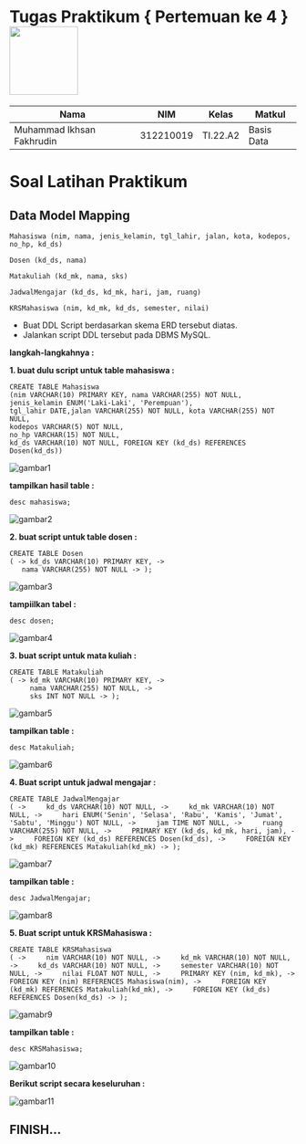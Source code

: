 # Tugas Praktikum { Pertemuan ke 4 } <img src=https://1000logos.net/wp-content/uploads/2020/08/MySQL-Logo.jpg width="120px" >


|**Nama**|**NIM**|**Kelas**|**Matkul**|
|----|---|-----|------|
|Muhammad Ikhsan Fakhrudin|312210019|TI.22.A2|Basis Data|

# Soal Latihan Praktikum

## Data Model Mapping

```
Mahasiswa (nim, nama, jenis_kelamin, tgl_lahir, jalan, kota, kodepos, no_hp, kd_ds)

Dosen (kd_ds, nama)

Matakuliah (kd_mk, nama, sks)

JadwalMengajar (kd_ds, kd_mk, hari, jam, ruang)

KRSMahasiswa (nim, kd_mk, kd_ds, semester, nilai)
```
- Buat DDL Script berdasarkan skema ERD tersebut diatas. 
- Jalankan script DDL tersebut pada DBMS MySQL.

**langkah-langkahnya :**

**1. buat dulu script untuk table mahasiswa :**

```
CREATE TABLE Mahasiswa 
(nim VARCHAR(10) PRIMARY KEY, nama VARCHAR(255) NOT NULL, jenis_kelamin ENUM('Laki-Laki', 'Perempuan'), 
tgl_lahir DATE,jalan VARCHAR(255) NOT NULL, kota VARCHAR(255) NOT NULL, 
kodepos VARCHAR(5) NOT NULL, 
no_hp VARCHAR(15) NOT NULL, 
kd_ds VARCHAR(10) NOT NULL, FOREIGN KEY (kd_ds) REFERENCES Dosen(kd_ds))
```

![gambar1](screenshot/ss1.png)


**tampilkan hasil table :**

`desc mahasiswa;`

![gambar2](screenshot/ss2.png)

**2. buat script untuk table dosen :**
```
CREATE TABLE Dosen 
( -> kd_ds VARCHAR(10) PRIMARY KEY, ->  
   nama VARCHAR(255) NOT NULL -> );
```

![gambar3](screenshot/ss3.png)

**tampiilkan tabel :**

`desc dosen;`

![gambar4](screenshot/ss4.png)

**3. buat script untuk mata kuliah :**
```
CREATE TABLE Matakuliah 
( -> kd_mk VARCHAR(10) PRIMARY KEY, ->
     nama VARCHAR(255) NOT NULL, -> 
     sks INT NOT NULL -> );
```

![gambar5](screenshot/ss5.png)

**tampilkan table :**

`desc Matakuliah;`

![gambar6](screenshot/ss6.png)

**4. Buat script untuk jadwal mengajar :**
```
CREATE TABLE JadwalMengajar 
( ->     kd_ds VARCHAR(10) NOT NULL, ->     kd_mk VARCHAR(10) NOT NULL, ->     hari ENUM('Senin', 'Selasa', 'Rabu', 'Kamis', 'Jumat', 'Sabtu', 'Minggu') NOT NULL, ->     jam TIME NOT NULL, ->     ruang VARCHAR(255) NOT NULL, ->     PRIMARY KEY (kd_ds, kd_mk, hari, jam), ->     FOREIGN KEY (kd_ds) REFERENCES Dosen(kd_ds), ->     FOREIGN KEY (kd_mk) REFERENCES Matakuliah(kd_mk) -> ); 
```

![gambar7](screenshot/ss7.png)

**tampilkan table :**

`desc JadwalMengajar;`

![gambar8](screenshot/ss8.png)

**5. Buat script untuk KRSMahasiswa :**
```
CREATE TABLE KRSMahasiswa 
( ->     nim VARCHAR(10) NOT NULL, ->     kd_mk VARCHAR(10) NOT NULL, ->     kd_ds VARCHAR(10) NOT NULL, ->     semester VARCHAR(10) NOT NULL, ->     nilai FLOAT NOT NULL, ->     PRIMARY KEY (nim, kd_mk), ->     FOREIGN KEY (nim) REFERENCES Mahasiswa(nim), ->     FOREIGN KEY (kd_mk) REFERENCES Matakuliah(kd_mk), ->     FOREIGN KEY (kd_ds) REFERENCES Dosen(kd_ds) -> );
```

![gamabr9](screenshot/ss9.png)

**tampilkan table :**

`desc KRSMahasiswa;`

![gambar10](screenshot/ss10.png)

**Berikut script secara keseluruhan :**

![gambar11](screenshot/ss11.png)

## FINISH...